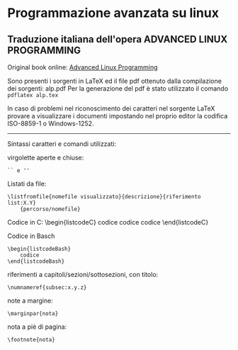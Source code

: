 Programmazione avanzata su linux
=================================

Traduzione italiana dell'opera ADVANCED LINUX PROGRAMMING
---------------------------------------------------------

Original book online:
[Advanced Linux Programming](http://www.advancedlinuxprogramming.com/)

Sono presenti i sorgenti in LaTeX ed il file pdf ottenuto dalla compilazione dei sorgenti: alp.pdf
Per la generazione del pdf è stato utilizzato il comando
`pdflatex alp.tex`

In caso di problemi nel riconoscimento dei caratteri nel sorgente LaTeX provare a visualizzare i documenti impostando nel proprio editor la codifica ISO-8859-1 o Windows-1252.

____________________

Sintassi caratteri e comandi utilizzati:

virgolette aperte e chiuse:

	`` e ''

Listati da file:

	\listfromfile{nomefile visualizzato}{descrizione}{riferimento list:X.Y}
		{percorso/nomefile}

Codice in C:
	\begin{listcodeC}
		codice codice codice
	\end{listcodeC}

Codice in Basch

	\begin{listcodeBash}
		codice
	\end{listcodeBash}

riferimenti a capitoli/sezioni/sottosezioni, con titolo:

	\numnameref{subsec:x.y.z}

note a margine:

	\marginpar{nota}

nota a piè di pagina:

	\footnote{nota}
